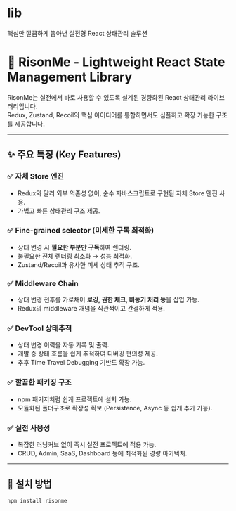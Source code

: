# lib
핵심만 깔끔하게 뽑아낸 실전형 React 상태관리 솔루션

# 🚀 RisonMe - Lightweight React State Management Library

RisonMe는 실전에서 바로 사용할 수 있도록 설계된 경량화된 React 상태관리 라이브러리입니다.  
Redux, Zustand, Recoil의 핵심 아이디어를 통합하면서도 심플하고 확장 가능한 구조를 제공합니다.

---

## ✨ 주요 특징 (Key Features)

### ✅ 자체 Store 엔진
- Redux와 달리 외부 의존성 없이, 순수 자바스크립트로 구현된 자체 Store 엔진 사용.
- 가볍고 빠른 상태관리 구조 제공.

### ✅ Fine-grained selector (미세한 구독 최적화)
- 상태 변경 시 **필요한 부분만 구독**하여 렌더링.
- 불필요한 전체 렌더링 최소화 → 성능 최적화.
- Zustand/Recoil과 유사한 미세 상태 추적 구조.

### ✅ Middleware Chain
- 상태 변경 전후를 가로채어 **로깅, 권한 체크, 비동기 처리 등**을 삽입 가능.
- Redux의 middleware 개념을 직관적이고 간결하게 적용.

### ✅ DevTool 상태추적
- 상태 변경 이력을 자동 기록 및 출력.
- 개발 중 상태 흐름을 쉽게 추적하여 디버깅 편의성 제공.
- 추후 Time Travel Debugging 기반도 확장 가능.

### ✅ 깔끔한 패키징 구조
- npm 패키지처럼 쉽게 프로젝트에 설치 가능.
- 모듈화된 폴더구조로 확장성 확보 (Persistence, Async 등 쉽게 추가 가능).

### ✅ 실전 사용성
- 복잡한 러닝커브 없이 즉시 실전 프로젝트에 적용 가능.
- CRUD, Admin, SaaS, Dashboard 등에 최적화된 경량 아키텍처.

---

## 🔧 설치 방법

```bash
npm install risonme
